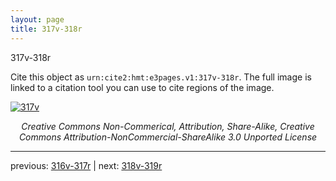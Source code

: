 ```yaml
---
layout: page
title: 317v-318r
---
```


317v-318r

Cite this object as `urn:cite2:hmt:e3pages.v1:317v-318r`.  The full image is linked to a citation tool you can use to cite regions of the image.

[![317v](http://www.homermultitext.org/iipsrv?IIIF=/project/homer/pyramidal/deepzoom/hmt/e3bifolio/v1/null.tif/full/800,/0/default.jpg)](http://www.homermultitext.org/ict2/?urn=urn:cite2:hmt:e3bifolio.v1:null) 

<p style="text-align: center; font-style: italic;">Creative Commons Non-Commerical, Attribution, Share-Alike, Creative Commons Attribution-NonCommercial-ShareAlike 3.0 Unported License</p>

---

previous: [316v-317r](../316v-317r/) | next: [318v-319r](../318v-319r/)